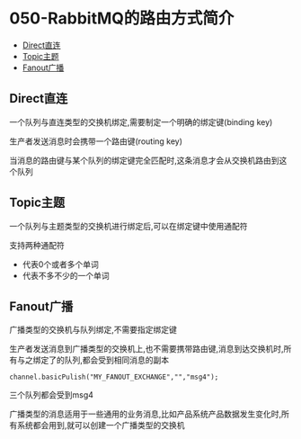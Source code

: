 # 050-RabbitMQ的路由方式简介

- [Direct直连](#Direct直连)
- [Topic主题](#Topic主题)
- [Fanout广播](#Fanout广播)



## Direct直连

一个队列与直连类型的交换机绑定,需要制定一个明确的绑定键(binding key)

生产者发送消息时会携带一个路由键(routing key)

当消息的路由键与某个队列的绑定键完全匹配时,这条消息才会从交换机路由到这个队列

## Topic主题

一个队列与主题类型的交换机进行绑定后,可以在绑定键中使用通配符

支持两种通配符

- 代表0个或者多个单词
- 代表不多不少的一个单词

## Fanout广播

广播类型的交换机与队列绑定,不需要指定绑定键

生产者发送消息到广播类型的交换机上,也不需要携带路由键,消息到达交换机时,所有与之绑定了的队列,都会受到相同消息的副本

```
channel.basicPulish("MY_FANOUT_EXCHANGE","","msg4");
```

三个队列都会受到msg4

广播类型的消息适用于一些通用的业务消息,比如产品系统产品数据发生变化时,所有系统都会用到,就可以创建一个广播类型的交换机